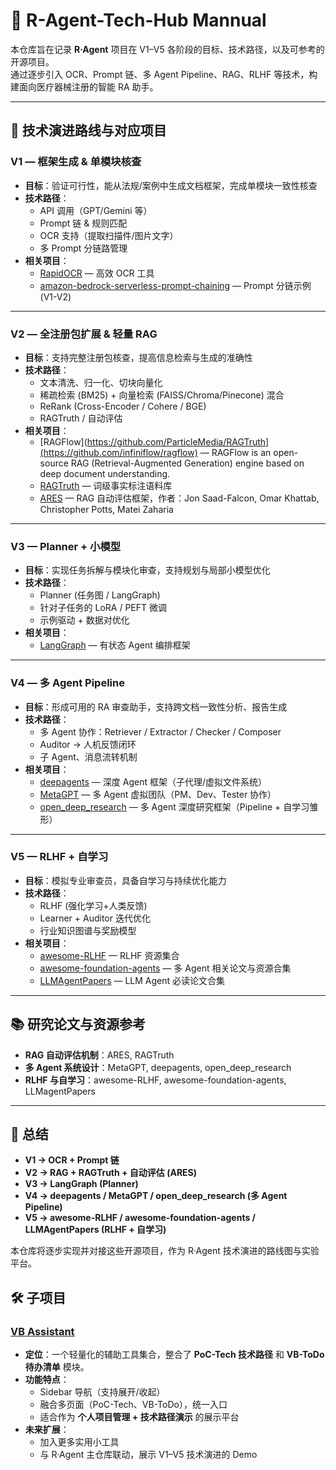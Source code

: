 # 📘 R-Agent-Tech-Hub Mannual

本仓库旨在记录 **R·Agent** 项目在 V1–V5 各阶段的目标、技术路径，以及可参考的开源项目。  
通过逐步引入 OCR、Prompt 链、多 Agent Pipeline、RAG、RLHF 等技术，构建面向医疗器械注册的智能 RA 助手。  

---

## 🚀 技术演进路线与对应项目

### **V1 — 框架生成 & 单模块核查**
- **目标**：验证可行性，能从法规/案例中生成文档框架，完成单模块一致性核查  
- **技术路径**：
  - API 调用（GPT/Gemini 等）
  - Prompt 链 & 规则匹配  
  - OCR 支持（提取扫描件/图片文字）
  - 多 Prompt 分链路管理  
- **相关项目**：
  - [RapidOCR](https://github.com/RapidAI/RapidOCR) — 高效 OCR 工具  
  - [amazon-bedrock-serverless-prompt-chaining](https://github.com/aws-samples/amazon-bedrock-serverless-prompt-chaining) — Prompt 分链示例 (V1-V2)  

---

### **V2 — 全注册包扩展 & 轻量 RAG**
- **目标**：支持完整注册包核查，提高信息检索与生成的准确性  
- **技术路径**：
  - 文本清洗、归一化、切块向量化  
  - 稀疏检索 (BM25) + 向量检索 (FAISS/Chroma/Pinecone) 混合  
  - ReRank (Cross-Encoder / Cohere / BGE)  
  - RAGTruth / 自动评估  
- **相关项目**：
  - [RAGFlow](https://github.com/ParticleMedia/RAGTruth](https://github.com/infiniflow/ragflow) — RAGFlow is an open-source RAG (Retrieval-Augmented Generation) engine based on deep document understanding.
  - [RAGTruth](https://github.com/ParticleMedia/RAGTruth) — 词级事实标注语料库  
  - [ARES](https://github.com/stanford-futuredata/ARES) — RAG 自动评估框架，作者：Jon Saad-Falcon, Omar Khattab, Christopher Potts, Matei Zaharia  

---

### **V3 — Planner + 小模型**
- **目标**：实现任务拆解与模块化审查，支持规划与局部小模型优化  
- **技术路径**：
  - Planner (任务图 / LangGraph)  
  - 针对子任务的 LoRA / PEFT 微调  
  - 示例驱动 + 数据对优化  
- **相关项目**：
  - [LangGraph](https://github.com/langchain-ai/langgraph) — 有状态 Agent 编排框架  

---

### **V4 — 多 Agent Pipeline**
- **目标**：形成可用的 RA 审查助手，支持跨文档一致性分析、报告生成  
- **技术路径**：
  - 多 Agent 协作：Retriever / Extractor / Checker / Composer  
  - Auditor → 人机反馈闭环  
  - 子 Agent、消息流转机制  
- **相关项目**：
  - [deepagents](https://github.com/langchain-ai/deepagents) — 深度 Agent 框架（子代理/虚拟文件系统）  
  - [MetaGPT](https://github.com/FoundationAgents/MetaGPT) — 多 Agent 虚拟团队（PM、Dev、Tester 协作）  
  - [open_deep_research](https://github.com/langchain-ai/open_deep_research) — 多 Agent 深度研究框架（Pipeline + 自学习雏形）  

---

### **V5 — RLHF + 自学习**
- **目标**：模拟专业审查员，具备自学习与持续优化能力  
- **技术路径**：
  - RLHF (强化学习+人类反馈)  
  - Learner + Auditor 迭代优化  
  - 行业知识图谱与奖励模型  
- **相关项目**：
  - [awesome-RLHF](https://github.com/opendilab/awesome-RLHF) — RLHF 资源集合  
  - [awesome-foundation-agents](https://github.com/luyu-co/awesome-foundation-agents) — 多 Agent 相关论文与资源合集  
  - [LLMAgentPapers](https://github.com/yaodongC/LLMAgentPapers) — LLM Agent 必读论文合集  

---

## 📚 研究论文与资源参考
- **RAG 自动评估机制**：ARES, RAGTruth  
- **多 Agent 系统设计**：MetaGPT, deepagents, open_deep_research  
- **RLHF 与自学习**：awesome-RLHF, awesome-foundation-agents, LLMagentPapers  

---

## 📌 总结

- **V1 → OCR + Prompt 链**  
- **V2 → RAG + RAGTruth + 自动评估 (ARES)**  
- **V3 → LangGraph (Planner)**  
- **V4 → deepagents / MetaGPT / open_deep_research (多 Agent Pipeline)**  
- **V5 → awesome-RLHF / awesome-foundation-agents / LLMAgentPapers (RLHF + 自学习)**  

本仓库将逐步实现并对接这些开源项目，作为 R·Agent 技术演进的路线图与实验平台。  

## 🛠️ 子项目

### [VB Assistant](https://jianan-huang0609.github.io/VB_Assistant/)
- **定位**：一个轻量化的辅助工具集合，整合了 **PoC-Tech 技术路径** 和 **VB-ToDo 待办清单** 模块。  
- **功能特点**：
  - Sidebar 导航（支持展开/收起）  
  - 融合多页面（PoC-Tech、VB-ToDo），统一入口  
  - 适合作为 **个人项目管理 + 技术路径演示** 的展示平台  
- **未来扩展**：
  - 加入更多实用小工具  
  - 与 R·Agent 主仓库联动，展示 V1–V5 技术演进的 Demo  
